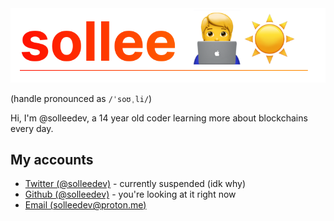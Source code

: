 <picture>
  <source media="(prefers-color-scheme: dark)" srcset="./assets/20221011_172709_name_header darksollee.svg">
  <img alt="Sollee" src="assets/20221011_172709_name_headersollee.svg">
</picture>

(handle pronounced as `/ˈsoʊˌli/`)

Hi, I'm @solleedev, a 14 year old coder learning more about blockchains every day.

## My accounts

- [Twitter (@solleedev)](https://twitter.com/solleedev) - currently suspended (idk why)
- [Github (@solleedev)](https://github.com/solleedev) - you're looking at it right now
- [Email (solleedev@proton.me)](mailto://solleedev@proton.me)
